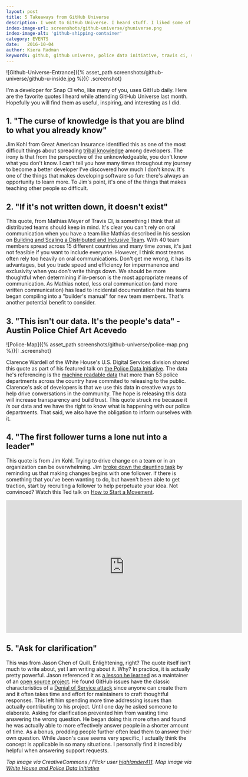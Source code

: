 ```yaml
---
layout: post
title: 5 Takeaways from GitHub Universe
description: I went to GitHub Universe. I heard stuff. I liked some of it. Hopefully you will too.
index-image-url: screenshots/github-universe/ghuniverse.png
index-image-alt: 'github-shipping-container'
category: EVENTS
date:   2016-10-04
author: Kiera Radman
keywords: github, github universe, police data initiative, travis ci, scaling teams, deployment, software delivery, source code
---
```


![Github-Universe-Entrance]({% asset_path screenshots/github-universe/github-u-inside.jpg %}){: .screenshot}

I'm a developer for Snap CI who, like many of you, uses GitHub daily. Here are the favorite quotes I heard while attending GitHub Universe last month. Hopefully you will find them as useful, inspiring, and interesting as I did.

## 1. "The curse of knowledge is that you are blind to what you already know"
Jim Kohl from Great American Insurance identified this as one of the most difficult things about spreading [tribal knowledge](http://githubuniverse.com/program/sessions/#tribal-knowledge) among developers. The irony is that from the perspective of the unknowledgeable, you don't know what you don't know. I can't tell you how many times throughout my journey to become a better developer I've discovered how much I don't know. It's one of the things that makes developing software so fun: there's always an opportunity to learn more. To Jim's point, it's one of the things that makes teaching other people so difficult.

## 2. "If it's not written down, it doesn't exist"
This quote, from Mathias Meyer of Travis CI, is something I think that all distributed teams should keep in mind. It's clear you can't rely on oral communication when you have a team like Mathias described in his session on [Building and Scaling a Distributed and Inclusive Team](http://githubuniverse.com/program/sessions/#distributed-inclusive). With 40 team members spread across 15 different countries and many time zones, it's just not feasible if you want to include everyone. However, I think most teams often rely too heavily on oral communications. Don't get me wrong, it has its advantages, but you trade speed and efficiency for impermanence and exclusivity when you don't write things down. We should be more thoughtful when determining if in-person is the most appropriate means of communication. As Mathias noted, less oral communication (and more written communication) has lead to incidental documentation that his teams began compiling into a "builder's manual" for new team members. That's another potential benefit to consider.

## 3. "This isn't our data. It's the people's data" -Austin Police Chief Art Acevedo

![Police-Map]({% asset_path screenshots/github-universe/police-map.png %}){: .screenshot}

Clarence Wardell of the White House's U.S. Digital Services division shared this quote as part of his featured talk on [the Police Data Initiative](http://githubuniverse.com/program/sessions/#police-data). The data he's referencing is the [machine readable data](https://publicsafetydataportal.org/all-data/) that more than 53 police departments across the country have commited to releasing to the public. Clarence's ask of developers is that we use this data in creative ways to help drive conversations in the community. The hope is releasing this data will increase transparency and build trust. This quote struck me because it *is* our data and we have the right to know what is happening with our police departments. That said, we also have the obligation to inform ourselves with it.

## 4. "The first follower turns a lone nut into a leader"
This quote is from Jim Kohl. Trying to drive change on a team or in an organization can be overwhelming. Jim [broke down the daunting task](http://githubuniverse.com/program/sessions/#tribal-knowledge) by reminding us that making changes begins with one follower. If there is something that you've been wanting to do, but haven't been able to get traction, start by recruiting a follower to help perpetuate your idea. Not convinced? Watch this Ted talk on [How to Start a Movement](https://www.ted.com/talks/derek_sivers_how_to_start_a_movement).

<p align="center"><iframe src="https://embed.ted.com/talks/derek_sivers_how_to_start_a_movement" width="640" height="360" frameborder="0" scrolling="no" webkitAllowFullScreen mozallowfullscreen allowFullScreen></iframe></p>

## 5. "Ask for clarification"
This was from Jason Chen of Quill. Enlightening, right? The quote itself isn't much to write about, yet I am writing about it. Why? In practice, it is actually pretty powerful. Jason referenced it as [a lesson he learned](http://githubuniverse.com/program/sessions/#pains-gains) as a maintainer of an [open source project](https://github.com/quilljs/quill). He found GitHub issues have the classic characteristics of a [Denial of Service attack](https://en.wikipedia.org/wiki/Denial-of-service_attack) since anyone can create them and it often takes time and effort for maintainers to craft thoughtful responses. This left him spending more time addressing issues than actually contributing to his project. Until one day he asked someone to elaborate. Asking for clarification prevented him from wasting time answering the wrong question. He began doing this more often and found he was actually able to more effectively answer people in a shorter amount of time. As a bonus, prodding people further often lead them to answer their own question. While Jason's case seems very specific, I actually think the concept is applicable in so many situations. I personally find it incredibly helpful when answering support requests.

*Top image via CreativeCommons / Flickr user [highlander411](https://www.flickr.com/photos/highlander411/). Map image via [White House and Police Data Initiative](https://medium.com/the-white-house/the-police-data-initiative-year-of-progress-how-we-re-building-on-the-president-s-call-to-leverage-3ac86053e1a9#.yicazd45s)*
